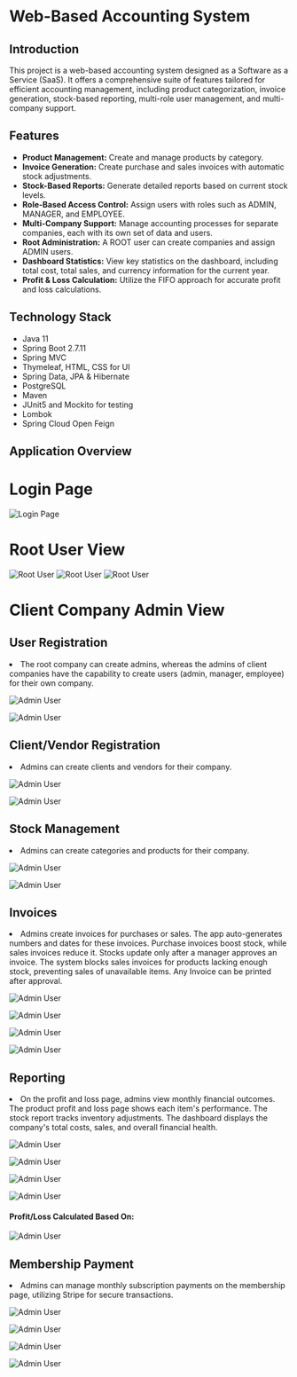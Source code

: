 # Web-Based Accounting System

## Introduction
This project is a web-based accounting system designed as a Software as a Service (SaaS). It offers a comprehensive suite of features tailored for efficient accounting management, including product categorization, invoice generation, stock-based reporting, multi-role user management, and multi-company support.

## Features
- **Product Management:** Create and manage products by category.
- **Invoice Generation:** Create purchase and sales invoices with automatic stock adjustments.
- **Stock-Based Reports:** Generate detailed reports based on current stock levels.
- **Role-Based Access Control:** Assign users with roles such as ADMIN, MANAGER, and EMPLOYEE.
- **Multi-Company Support:** Manage accounting processes for separate companies, each with its own set of data and users.
- **Root Administration:** A ROOT user can create companies and assign ADMIN users.
- **Dashboard Statistics:** View key statistics on the dashboard, including total cost, total sales, and currency information for the current year.
- **Profit & Loss Calculation:** Utilize the FIFO approach for accurate profit and loss calculations.

## Technology Stack
- Java 11
- Spring Boot 2.7.11
- Spring MVC
- Thymeleaf, HTML, CSS for UI
- Spring Data, JPA & Hibernate
- PostgreSQL
- Maven
- JUnit5 and Mockito for testing
- Lombok 
- Spring Cloud Open Feign

## Application Overview

# Login Page
![Login Page](src/main/resources/static/images/app-view/login.png)

# Root User View
![Root User](src/main/resources/static/images/app-view/root1.png)
![Root User](src/main/resources/static/images/app-view/root2.png)
![Root User](src/main/resources/static/images/app-view/root3.png)

# Client Company Admin View

## User Registration

<li>
The root company can create admins, whereas the admins of client companies have the capability to create users (admin, manager, employee) for their own company.
</li>

![Admin User](src/main/resources/static/images/app-view/user-list.png)


![Admin User](src/main/resources/static/images/app-view/user-create.png)

## Client/Vendor Registration
<li>
Admins can create clients and vendors for their company.
</li>

![Admin User](src/main/resources/static/images/app-view/client-vendor-list.png)

![Admin User](src/main/resources/static/images/app-view/client-vendor-create.png)

## Stock Management
<li>
Admins can create categories and products for their company.
</li>

![Admin User](src/main/resources/static/images/app-view/category-list.png)

![Admin User](src/main/resources/static/images/app-view/product-list.png)

## Invoices
<li>
Admins create invoices for purchases or sales. The app auto-generates numbers and dates for these invoices. Purchase invoices boost stock, while sales invoices reduce it. Stocks update only after a manager approves an invoice. The system blocks sales invoices for products lacking enough stock, preventing sales of unavailable items. Any Invoice can be printed after approval.
</li>

![Admin User](src/main/resources/static/images/app-view/invoice-list.png)

![Admin User](src/main/resources/static/images/app-view/invoice-create.png)

![Admin User](src/main/resources/static/images/app-view/invoice-update.png)

![Admin User](src/main/resources/static/images/app-view/print-invoice.png)

## Reporting
<li>
On the profit and loss page, admins view monthly financial outcomes. The product profit and loss page shows each item's performance. The stock report tracks inventory adjustments. The dashboard displays the company's total costs, sales, and overall financial health.
</li>

![Admin User](src/main/resources/static/images/app-view/monthly-profit-loss.png)

![Admin User](src/main/resources/static/images/app-view/product-specific-profit-loss.png)

![Admin User](src/main/resources/static/images/app-view/stock-report.png)

![Admin User](src/main/resources/static/images/app-view/dashboard.png)

#### Profit/Loss Calculated Based On:

![Admin User](src/main/resources/static/images/app-view/profit-loss-calculation.png)

## Membership Payment

<li>
Admins can manage monthly subscription payments on the membership page, utilizing Stripe for secure transactions.
</li>

![Admin User](src/main/resources/static/images/app-view/payment1.png)

![Admin User](src/main/resources/static/images/app-view/payment2.png)

![Admin User](src/main/resources/static/images/app-view/payment3.png)

![Admin User](src/main/resources/static/images/app-view/payment4.png)
